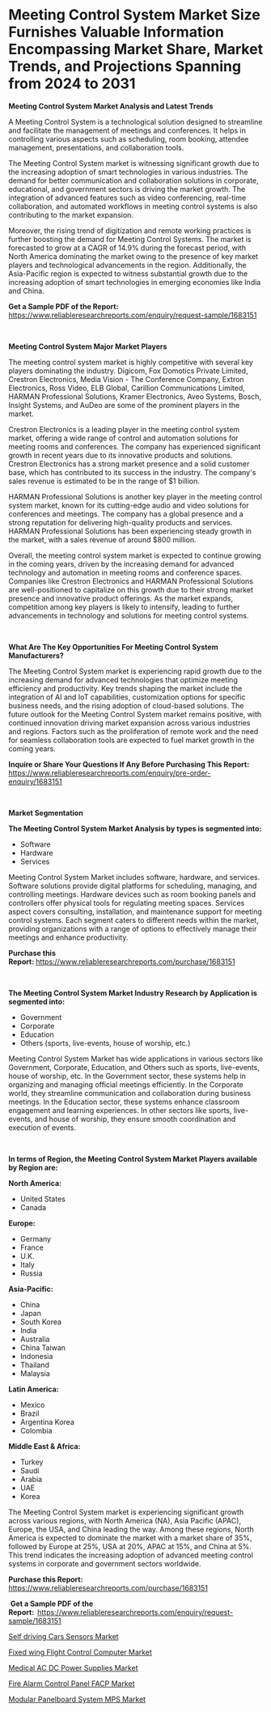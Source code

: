 <p><h1>Meeting Control System Market Size Furnishes Valuable Information Encompassing Market Share, Market Trends, and Projections Spanning from 2024 to 2031</h1></p><p><strong>Meeting Control System Market Analysis and Latest Trends</strong></p>
<p><p>A Meeting Control System is a technological solution designed to streamline and facilitate the management of meetings and conferences. It helps in controlling various aspects such as scheduling, room booking, attendee management, presentations, and collaboration tools.</p><p>The Meeting Control System market is witnessing significant growth due to the increasing adoption of smart technologies in various industries. The demand for better communication and collaboration solutions in corporate, educational, and government sectors is driving the market growth. The integration of advanced features such as video conferencing, real-time collaboration, and automated workflows in meeting control systems is also contributing to the market expansion.</p><p>Moreover, the rising trend of digitization and remote working practices is further boosting the demand for Meeting Control Systems. The market is forecasted to grow at a CAGR of 14.9% during the forecast period, with North America dominating the market owing to the presence of key market players and technological advancements in the region. Additionally, the Asia-Pacific region is expected to witness substantial growth due to the increasing adoption of smart technologies in emerging economies like India and China.</p></p>
<p><strong>Get a Sample PDF of the Report:&nbsp;</strong> <a href="https://www.reliableresearchreports.com/enquiry/request-sample/1683151">https://www.reliableresearchreports.com/enquiry/request-sample/1683151</a></p>
<p>&nbsp;</p>
<p><strong>Meeting Control System Major Market Players</strong></p>
<p><p>The meeting control system market is highly competitive with several key players dominating the industry. Digicom, Fox Domotics Private Limited, Crestron Electronics, Media Vision - The Conference Company, Extron Electronics, Ross Video, ELB Global, Carillion Communications Limited, HARMAN Professional Solutions, Kramer Electronics, Aveo Systems, Bosch, Insight Systems, and AuDeo are some of the prominent players in the market.</p><p>Crestron Electronics is a leading player in the meeting control system market, offering a wide range of control and automation solutions for meeting rooms and conferences. The company has experienced significant growth in recent years due to its innovative products and solutions. Crestron Electronics has a strong market presence and a solid customer base, which has contributed to its success in the industry. The company's sales revenue is estimated to be in the range of $1 billion.</p><p>HARMAN Professional Solutions is another key player in the meeting control system market, known for its cutting-edge audio and video solutions for conferences and meetings. The company has a global presence and a strong reputation for delivering high-quality products and services. HARMAN Professional Solutions has been experiencing steady growth in the market, with a sales revenue of around $800 million.</p><p>Overall, the meeting control system market is expected to continue growing in the coming years, driven by the increasing demand for advanced technology and automation in meeting rooms and conference spaces. Companies like Crestron Electronics and HARMAN Professional Solutions are well-positioned to capitalize on this growth due to their strong market presence and innovative product offerings. As the market expands, competition among key players is likely to intensify, leading to further advancements in technology and solutions for meeting control systems.</p></p>
<p>&nbsp;</p>
<p><strong>What Are The Key Opportunities For Meeting Control System Manufacturers?</strong></p>
<p><p>The Meeting Control System market is experiencing rapid growth due to the increasing demand for advanced technologies that optimize meeting efficiency and productivity. Key trends shaping the market include the integration of AI and IoT capabilities, customization options for specific business needs, and the rising adoption of cloud-based solutions. The future outlook for the Meeting Control System market remains positive, with continued innovation driving market expansion across various industries and regions. Factors such as the proliferation of remote work and the need for seamless collaboration tools are expected to fuel market growth in the coming years.</p></p>
<p><strong>Inquire or Share Your Questions If Any Before Purchasing This Report:</strong> <a href="https://www.reliableresearchreports.com/enquiry/pre-order-enquiry/1683151">https://www.reliableresearchreports.com/enquiry/pre-order-enquiry/1683151</a></p>
<p>&nbsp;</p>
<p><strong>Market Segmentation</strong></p>
<p><strong>The Meeting Control System Market Analysis by types is segmented into:</strong></p>
<p><ul><li>Software</li><li>Hardware</li><li>Services</li></ul></p>
<p><p>Meeting Control System Market includes software, hardware, and services. Software solutions provide digital platforms for scheduling, managing, and controlling meetings. Hardware devices such as room booking panels and controllers offer physical tools for regulating meeting spaces. Services aspect covers consulting, installation, and maintenance support for meeting control systems. Each segment caters to different needs within the market, providing organizations with a range of options to effectively manage their meetings and enhance productivity.</p></p>
<p><strong>Purchase this Report:&nbsp;</strong><a href="https://www.reliableresearchreports.com/purchase/1683151">https://www.reliableresearchreports.com/purchase/1683151</a></p>
<p>&nbsp;</p>
<p><strong>The Meeting Control System Market Industry Research by Application is segmented into:</strong></p>
<p><ul><li>Government</li><li>Corporate</li><li>Education</li><li>Others (sports, live-events, house of worship, etc.)</li></ul></p>
<p><p>Meeting Control System Market has wide applications in various sectors like Government, Corporate, Education, and Others such as sports, live-events, house of worship, etc. In the Government sector, these systems help in organizing and managing official meetings efficiently. In the Corporate world, they streamline communication and collaboration during business meetings. In the Education sector, these systems enhance classroom engagement and learning experiences. In other sectors like sports, live-events, and house of worship, they ensure smooth coordination and execution of events.</p></p>
<p>&nbsp;</p>
<p><strong>In terms of Region, the Meeting Control System Market Players available by Region are:</strong></p>
<p>
    <p> <strong> North America: </strong>
        <ul>
            <li>United States</li>
            <li>Canada</li>
        </ul>
        </p> 
    <p> <strong> Europe: </strong>
        <ul>
            <li>Germany</li>
            <li>France</li>
            <li>U.K.</li>
            <li>Italy</li>
            <li>Russia</li>
        </ul>
        </p> 
    <p> <strong> Asia-Pacific: </strong>
        <ul>
            <li>China</li>
            <li>Japan</li>
            <li>South Korea</li>
            <li>India</li>
            <li>Australia</li>
            <li>China Taiwan</li>
            <li>Indonesia</li>
            <li>Thailand</li>
            <li>Malaysia</li>
        </ul>
        </p> 
    <p> <strong> Latin America: </strong>
        <ul>
            <li>Mexico</li>
            <li>Brazil</li>
            <li>Argentina Korea</li>
            <li>Colombia</li>
        </ul>
        </p> 
    <p> <strong> Middle East & Africa: </strong>
        <ul>
            <li>Turkey</li>
            <li>Saudi</li>
            <li>Arabia</li>
            <li>UAE</li>
            <li>Korea</li>
        </ul>
    </p>
    </p>
<p><p>The Meeting Control System market is experiencing significant growth across various regions, with North America (NA), Asia Pacific (APAC), Europe, the USA, and China leading the way. Among these regions, North America is expected to dominate the market with a market share of 35%, followed by Europe at 25%, USA at 20%, APAC at 15%, and China at 5%. This trend indicates the increasing adoption of advanced meeting control systems in corporate and government sectors worldwide.</p></p>
<p><strong>Purchase this Report: </strong><a href="https://www.reliableresearchreports.com/purchase/1683151">https://www.reliableresearchreports.com/purchase/1683151</a></p>
<p>&nbsp;<strong>Get a Sample PDF of the Report:&nbsp;&nbsp;</strong><a href="https://www.reliableresearchreports.com/enquiry/request-sample/1683151">https://www.reliableresearchreports.com/enquiry/request-sample/1683151</a></p>
<p><strong></strong></p>
<p><p><a href="https://medium.com/@dessiefadel/self-driving-cars-sensors-market-competitive-analysis-market-trends-and-forecast-to-2031-1e86d0a88ac9">Self driving Cars Sensors Market</a></p><p><a href="https://medium.com/@amyacrooks6457/fixed-wing-flight-control-computer-market-research-report-its-history-and-forecast-2024-to-2031-09ed183b96f4">Fixed wing Flight Control Computer Market</a></p><p><a href="https://medium.com/@v4171497/decoding-medical-ac-dc-power-supplies-market-metrics-market-share-trends-and-growth-patterns-62d6d794af3d">Medical AC DC Power Supplies Market</a></p><p><a href="https://medium.com/@charvi.reportprime/fire-alarm-control-panel-facp-market-exploring-market-share-market-trends-and-future-growth-d55d92f373d7">Fire Alarm Control Panel FACP Market</a></p><p><a href="https://medium.com/@charvi.reportprime/modular-panelboard-system-mps-market-trends-and-market-analysis-forecasted-for-period-2024-2031-e6032ba69481">Modular Panelboard System MPS Market</a></p></p>